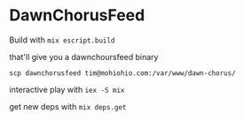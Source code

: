 # DawnChorusFeed

Build with
`mix escript.build`

that'll give you a dawnchoursfeed binary

`scp dawnchorusfeed tim@mohiohio.com:/var/www/dawn-chorus/`

interactive play with
`iex -S mix`

get new deps with
`mix deps.get`
